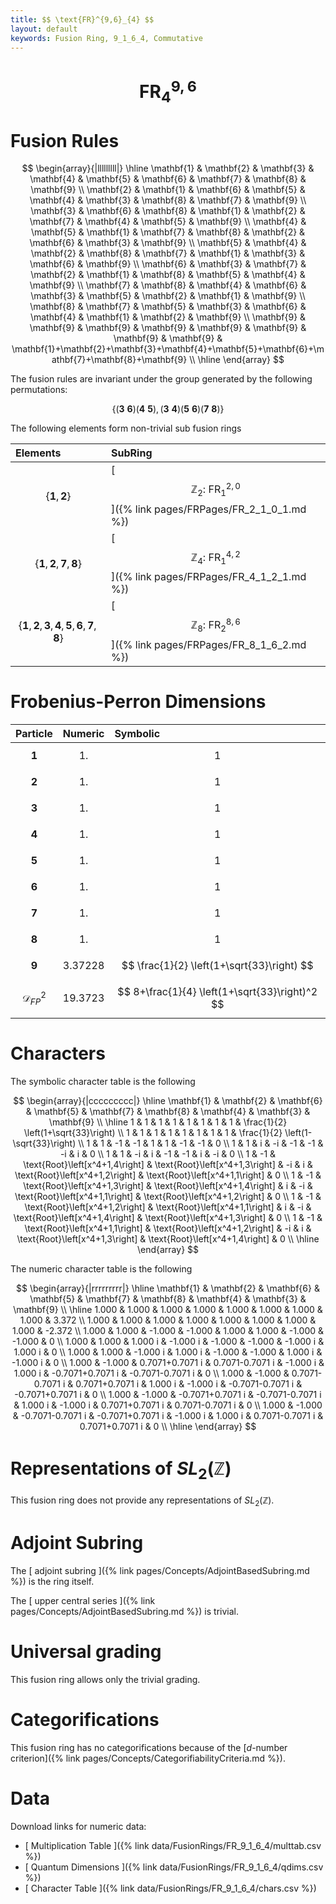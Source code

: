 ```yaml
---
title: $$ \text{FR}^{9,6}_{4} $$
layout: default
keywords: Fusion Ring, 9_1_6_4, Commutative
---
```

# $$ \text{FR}^{9,6}_{4} $$


# Fusion Rules

$$
\begin{array}{|lllllllll|}
\hline
 \mathbf{1} & \mathbf{2} & \mathbf{3} & \mathbf{4} & \mathbf{5} & \mathbf{6} & \mathbf{7} & \mathbf{8} & \mathbf{9} \\
 \mathbf{2} & \mathbf{1} & \mathbf{6} & \mathbf{5} & \mathbf{4} & \mathbf{3} & \mathbf{8} & \mathbf{7} & \mathbf{9} \\
 \mathbf{3} & \mathbf{6} & \mathbf{8} & \mathbf{1} & \mathbf{2} & \mathbf{7} & \mathbf{4} & \mathbf{5} & \mathbf{9} \\
 \mathbf{4} & \mathbf{5} & \mathbf{1} & \mathbf{7} & \mathbf{8} & \mathbf{2} & \mathbf{6} & \mathbf{3} & \mathbf{9} \\
 \mathbf{5} & \mathbf{4} & \mathbf{2} & \mathbf{8} & \mathbf{7} & \mathbf{1} & \mathbf{3} & \mathbf{6} & \mathbf{9} \\
 \mathbf{6} & \mathbf{3} & \mathbf{7} & \mathbf{2} & \mathbf{1} & \mathbf{8} & \mathbf{5} & \mathbf{4} & \mathbf{9} \\
 \mathbf{7} & \mathbf{8} & \mathbf{4} & \mathbf{6} & \mathbf{3} & \mathbf{5} & \mathbf{2} & \mathbf{1} & \mathbf{9} \\
 \mathbf{8} & \mathbf{7} & \mathbf{5} & \mathbf{3} & \mathbf{6} & \mathbf{4} & \mathbf{1} & \mathbf{2} & \mathbf{9} \\
 \mathbf{9} & \mathbf{9} & \mathbf{9} & \mathbf{9} & \mathbf{9} & \mathbf{9} & \mathbf{9} & \mathbf{9} & \mathbf{1}+\mathbf{2}+\mathbf{3}+\mathbf{4}+\mathbf{5}+\mathbf{6}+\mathbf{7}+\mathbf{8}+\mathbf{9} \\
\hline
\end{array}
$$


The fusion rules are invariant under the group generated by the following permutations:

$$ \{(\mathbf{3} \  \mathbf{6}) (\mathbf{4} \  \mathbf{5}), (\mathbf{3} \  \mathbf{4}) (\mathbf{5} \  \mathbf{6}) (\mathbf{7} \  \mathbf{8})\} $$


The following elements form non-trivial sub fusion rings

| Elements | SubRing |
| :------ | :------ |
| $$ \{\mathbf{1},\mathbf{2}\} $$ | [ $$ \mathbb{Z}_2:\ \text{FR}^{2,0}_{1} $$ ]({% link pages/FRPages/FR_2_1_0_1.md %}) |
| $$ \{\mathbf{1},\mathbf{2},\mathbf{7},\mathbf{8}\} $$ | [ $$ \mathbb{Z}_4:\ \text{FR}^{4,2}_{1} $$ ]({% link pages/FRPages/FR_4_1_2_1.md %}) |
| $$ \{\mathbf{1},\mathbf{2},\mathbf{3},\mathbf{4},\mathbf{5},\mathbf{6},\mathbf{7},\mathbf{8}\} $$ | [ $$ \mathbb{Z}_8:\ \text{FR}^{8,6}_{2} $$ ]({% link pages/FRPages/FR_8_1_6_2.md %}) |

# Frobenius-Perron Dimensions

| Particle | Numeric | Symbolic |
| :------ | :------ | :------ |
| $$ \mathbf{1} $$ | $$ 1. $$ | $$ 1 $$ |
| $$ \mathbf{2} $$ | $$ 1. $$ | $$ 1 $$ |
| $$ \mathbf{3} $$ | $$ 1. $$ | $$ 1 $$ |
| $$ \mathbf{4} $$ | $$ 1. $$ | $$ 1 $$ |
| $$ \mathbf{5} $$ | $$ 1. $$ | $$ 1 $$ |
| $$ \mathbf{6} $$ | $$ 1. $$ | $$ 1 $$ |
| $$ \mathbf{7} $$ | $$ 1. $$ | $$ 1 $$ |
| $$ \mathbf{8} $$ | $$ 1. $$ | $$ 1 $$ |
| $$ \mathbf{9} $$ | $$ 3.37228 $$ | $$ \frac{1}{2} \left(1+\sqrt{33}\right) $$ |
| $$ \mathcal{D}_{FP}^2 $$ | $$ 19.3723 $$ | $$ 8+\frac{1}{4} \left(1+\sqrt{33}\right)^2 $$ |

# Characters

The symbolic character table is the following

$$
\begin{array}{|ccccccccc|}
\hline
 \mathbf{1} & \mathbf{2} & \mathbf{6} & \mathbf{5} & \mathbf{7} & \mathbf{8} & \mathbf{4} & \mathbf{3} & \mathbf{9} \\
\hline
 1 & 1 & 1 & 1 & 1 & 1 & 1 & 1 & \frac{1}{2} \left(1+\sqrt{33}\right) \\
 1 & 1 & 1 & 1 & 1 & 1 & 1 & 1 & \frac{1}{2} \left(1-\sqrt{33}\right) \\
 1 & 1 & -1 & -1 & 1 & 1 & -1 & -1 & 0 \\
 1 & 1 & i & -i & -1 & -1 & -i & i & 0 \\
 1 & 1 & -i & i & -1 & -1 & i & -i & 0 \\
 1 & -1 & \text{Root}\left[x^4+1,4\right] & \text{Root}\left[x^4+1,3\right] & -i & i & \text{Root}\left[x^4+1,2\right] & \text{Root}\left[x^4+1,1\right] & 0 \\
 1 & -1 & \text{Root}\left[x^4+1,3\right] & \text{Root}\left[x^4+1,4\right] & i & -i & \text{Root}\left[x^4+1,1\right] & \text{Root}\left[x^4+1,2\right] & 0 \\
 1 & -1 & \text{Root}\left[x^4+1,2\right] & \text{Root}\left[x^4+1,1\right] & i & -i & \text{Root}\left[x^4+1,4\right] & \text{Root}\left[x^4+1,3\right] & 0 \\
 1 & -1 & \text{Root}\left[x^4+1,1\right] & \text{Root}\left[x^4+1,2\right] & -i & i & \text{Root}\left[x^4+1,3\right] & \text{Root}\left[x^4+1,4\right] & 0 \\
\hline
\end{array}
$$

The numeric character table is the following

$$
\begin{array}{|rrrrrrrrr|}
\hline
 \mathbf{1} & \mathbf{2} & \mathbf{6} & \mathbf{5} & \mathbf{7} & \mathbf{8} & \mathbf{4} & \mathbf{3} & \mathbf{9} \\
\hline
 1.000 & 1.000 & 1.000 & 1.000 & 1.000 & 1.000 & 1.000 & 1.000 & 3.372 \\
 1.000 & 1.000 & 1.000 & 1.000 & 1.000 & 1.000 & 1.000 & 1.000 & -2.372 \\
 1.000 & 1.000 & -1.000 & -1.000 & 1.000 & 1.000 & -1.000 & -1.000 & 0 \\
 1.000 & 1.000 & 1.000 i & -1.000 i & -1.000 & -1.000 & -1.000 i & 1.000 i & 0 \\
 1.000 & 1.000 & -1.000 i & 1.000 i & -1.000 & -1.000 & 1.000 i & -1.000 i & 0 \\
 1.000 & -1.000 & 0.7071+0.7071 i & 0.7071-0.7071 i & -1.000 i & 1.000 i & -0.7071+0.7071 i & -0.7071-0.7071 i & 0 \\
 1.000 & -1.000 & 0.7071-0.7071 i & 0.7071+0.7071 i & 1.000 i & -1.000 i & -0.7071-0.7071 i & -0.7071+0.7071 i & 0 \\
 1.000 & -1.000 & -0.7071+0.7071 i & -0.7071-0.7071 i & 1.000 i & -1.000 i & 0.7071+0.7071 i & 0.7071-0.7071 i & 0 \\
 1.000 & -1.000 & -0.7071-0.7071 i & -0.7071+0.7071 i & -1.000 i & 1.000 i & 0.7071-0.7071 i & 0.7071+0.7071 i & 0 \\
\hline
\end{array}
$$

# Representations of $SL_2(\mathbb{Z})$

This fusion ring does not provide any representations of $SL_2(\mathbb{Z}).$

# Adjoint Subring

The [ adjoint subring ]({% link pages/Concepts/AdjointBasedSubring.md %}) is the ring itself.

The [ upper central series ]({% link pages/Concepts/AdjointBasedSubring.md %}) is trivial.

# Universal grading

This fusion ring allows only the trivial grading.

# Categorifications

This fusion ring has no  categorifications because of the [$d$-number criterion]({% link pages/Concepts/CategorifiabilityCriteria.md %}).

# Data

Download links for numeric data:

* [ Multiplication Table ]({% link data/FusionRings/FR_9_1_6_4/multtab.csv %})
* [ Quantum Dimensions ]({% link data/FusionRings/FR_9_1_6_4/qdims.csv %})
* [ Character Table ]({% link data/FusionRings/FR_9_1_6_4/chars.csv %})
